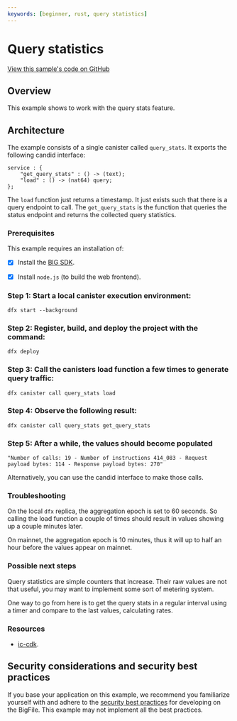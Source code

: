 ```yaml
---
keywords: [beginner, rust, query statistics]
---
```


# Query statistics

[View this sample's code on GitHub](https://github.com/dfinity/examples/tree/master/rust/query_stats)

## Overview 

This example shows to work with the query stats feature.

## Architecture

The example consists of a single canister called `query_stats`.
It exports the following candid interface:

```candid
service : {
    "get_query_stats" : () -> (text);
    "load" : () -> (nat64) query;
};

```

The `load` function just returns a timestamp.
It just exists such that there is a query endpoint to call.
The `get_query_stats` is the function that queries the status endpoint and returns the collected query statistics.

### Prerequisites 
This example requires an installation of:
- [x] Install the [BIG SDK](https://thebigfile.com/docs/current/developer-docs/setup/install/index.mdx).
- [x] Install `node.js` (to build the web frontend).


 ### Step 1: Start a local canister execution environment:

```
dfx start --background
```

 ### Step 2: Register, build, and deploy the project with the command:

```
dfx deploy
```

 ### Step 3: Call the canisters load function a few times to generate query traffic:

```
dfx canister call query_stats load
```

 ### Step 4: Observe the following result:

```
dfx canister call query_stats get_query_stats
```

 ### Step 5: After a while, the values should become populated

```
"Number of calls: 19 - Number of instructions 414_083 - Request payload bytes: 114 - Response payload bytes: 270"
```

Alternatively, you can use the candid interface to make those calls.

### Troubleshooting

On the local `dfx` replica, the aggregation epoch is set to 60 seconds.
So calling the load function a couple of times should result in values showing up a couple minutes later.

On mainnet, the aggregation epoch is 10 minutes, thus it will up to half an hour before the values appear on mainnet.

### Possible next steps

Query statistics are simple counters that increase.
Their raw values are not that useful, you may want to implement some sort of metering system.

One way to go from here is to get the query stats in a regular interval using a timer and compare to the last values, calculating rates.

### Resources
- [ic-cdk](https://docs.rs/ic-cdk/latest/ic_cdk/).

## Security considerations and security best practices

If you base your application on this example, we recommend you familiarize yourself with and adhere to the [security best practices](https://thebigfile.com/docs/current/references/security/) for developing on the BigFile. This example may not implement all the best practices.
